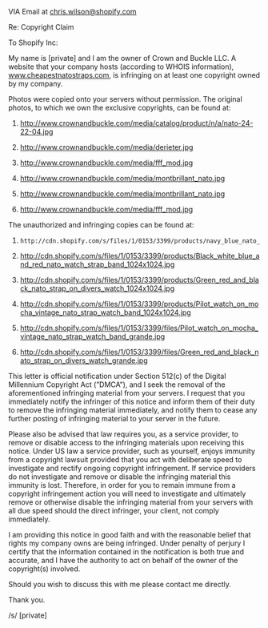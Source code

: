 VIA Email at chris.wilson@shopify.com

Re: Copyright Claim

To Shopify Inc:

My name is [private] and I am the owner of Crown and Buckle LLC.  A website that your company hosts (according to WHOIS information), www.cheapestnatostraps.com, is infringing on at least one copyright owned by my company.

Photos were copied onto your servers without permission. The original photos, to which we own the exclusive copyrights, can be found at:

1.	http://www.crownandbuckle.com/media/catalog/product/n/a/nato-24-22-04.jpg

2.	http://www.crownandbuckle.com/media/derieter.jpg

3.	http://www.crownandbuckle.com/media/fff_mod.jpg

4.	http://www.crownandbuckle.com/media/montbrillant_nato.jpg

5.	http://www.crownandbuckle.com/media/montbrillant_nato.jpg

6.	http://www.crownandbuckle.com/media/fff_mod.jpg

The unauthorized and infringing copies can be found at:


1.     http://cdn.shopify.com/s/files/1/0153/3399/products/navy_blue_nato_strap_band_on_breitling_pilot_watch_1024x1024.jpg

2.  http://cdn.shopify.com/s/files/1/0153/3399/products/Black_white_blue_and_red_nato_watch_strap_band_1024x1024.jpg

3.  http://cdn.shopify.com/s/files/1/0153/3399/products/Green_red_and_black_nato_strap_on_divers_watch_1024x1024.jpg

4.  http://cdn.shopify.com/s/files/1/0153/3399/products/Pilot_watch_on_mocha_vintage_nato_strap_watch_band_1024x1024.jpg

5.  http://cdn.shopify.com/s/files/1/0153/3399/files/Pilot_watch_on_mocha_vintage_nato_strap_watch_band_grande.jpg

6. http://cdn.shopify.com/s/files/1/0153/3399/files/Green_red_and_black_nato_strap_on_divers_watch_grande.jpg

This letter is official notification under Section 512(c) of the Digital Millennium Copyright Act (”DMCA”), and I seek the removal of the aforementioned infringing material from your servers. I request that you immediately notify the infringer of this notice and inform them of their duty to remove the infringing material immediately, and notify them to cease any further posting of infringing material to your server in the future.

Please also be advised that law requires you, as a service provider, to remove or disable access to the infringing materials upon receiving this notice. Under US law a service provider, such as yourself, enjoys immunity from a copyright lawsuit provided that you act with deliberate speed to investigate and rectify ongoing copyright infringement. If service providers do not investigate and remove or disable the infringing material this immunity is lost. Therefore, in order for you to remain immune from a copyright infringement action you will need to investigate and ultimately remove or otherwise disable the infringing material from your servers with all due speed should the direct infringer, your client, not comply immediately.

I am providing this notice in good faith and with the reasonable belief that rights my company owns are being infringed. Under penalty of perjury I certify that the information contained in the notification is both true and accurate, and I have the authority to act on behalf of the owner of the copyright(s) involved.

Should you wish to discuss this with me please contact me directly.

Thank you.

/s/ [private]

